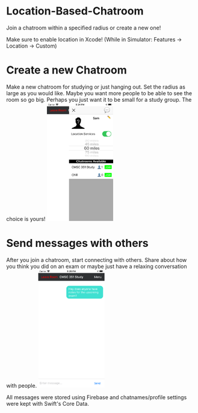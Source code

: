 # Location-Based-Chatroom
Join a chatroom within a specified radius or create a new one!


Make sure to enable location in Xcode! (While in Simulator: Features -> Location -> Custom)

<h1>Create a new Chatroom</h1>
Make a new chatroom for studying or just hanging out. Set the radius as large as you would like. Maybe you want more people to be able to see the room so go big. Perhaps you just want it to be small for a study group. The choice is yours!





<img src="https://github.com/119thomas/Location-Based-Chatroom/blob/master/screenshots/sideMenu.png" width=35% height=35%>                                 

<h1>Send messages with others</h1>
After you join a chatroom, start connecting with others. Share about how you think you did on an exam or maybe just have a relaxing conversation with people.


<img src="https://github.com/119thomas/Location-Based-Chatroom/blob/master/screenshots/chatroom.png" width=35% height=35%>

All messages were stored using Firebase and chatnames/profile settings were kept with Swift's Core Data. 
